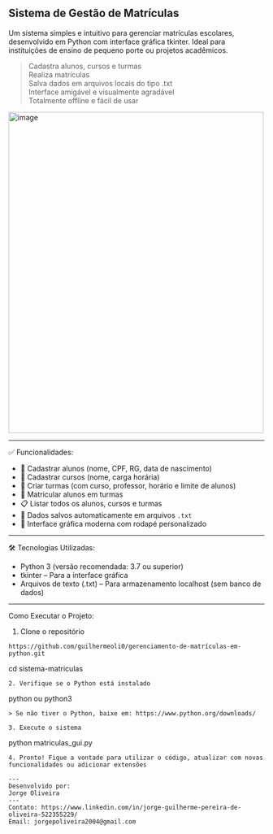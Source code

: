 Sistema de Gestão de Matrículas
---
Um sistema simples e intuitivo para gerenciar matrículas escolares, desenvolvido em Python com interface gráfica tkinter. Ideal para instituições de ensino de pequeno porte ou projetos acadêmicos.

> Cadastra alunos, cursos e turmas  
> Realiza matrículas  
> Salva dados em arquivos locais do tipo .txt  
> Interface amigável e visualmente agradável  
> Totalmente offline e fácil de usar




<img width="502" height="632" alt="image" src="https://github.com/user-attachments/assets/1a230e50-4e6a-4561-9472-6ce445bf6651" />

---

✅ Funcionalidades:

- 🧑 Cadastrar alunos (nome, CPF, RG, data de nascimento)
- 📘 Cadastrar cursos (nome, carga horária)
- 🏫 Criar turmas (com curso, professor, horário e limite de alunos)
- 👥 Matricular alunos em turmas
- 📋 Listar todos os alunos, cursos e turmas
- 💾 Dados salvos automaticamente em arquivos `.txt`
- 🎨 Interface gráfica moderna com rodapé personalizado

---

🛠️ Tecnologias Utilizadas:

- Python 3 (versão recomendada: 3.7 ou superior)
- tkinter – Para a interface gráfica
- Arquivos de texto (.txt) – Para armazenamento localhost (sem banco de dados)

---

Como Executar o Projeto:

1. Clone o repositório
```
https://github.com/guilhermeoli0/gerenciamento-de-matrículas-em-python.git
```
cd sistema-matriculas
```
2. Verifique se o Python está instalado
```
python ou python3 
```
> Se não tiver o Python, baixe em: https://www.python.org/downloads/

3. Execute o sistema
```
python matriculas_gui.py
```
4. Pronto! Fique a vontade para utilizar o código, atualizar com novas funcionalidades ou adicionar extensões

---
Desenvolvido por: 
Jorge Oliveira
---
Contato: https://www.linkedin.com/in/jorge-guilherme-pereira-de-oliveira-522355229/
Email: jorgepoliveira2004@gmail.com
